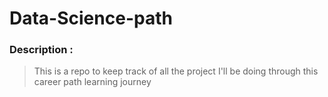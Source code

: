 # Data-Science-path

### Description :
 > This is a repo to keep track of all the project I'll be doing through this career path learning journey


 